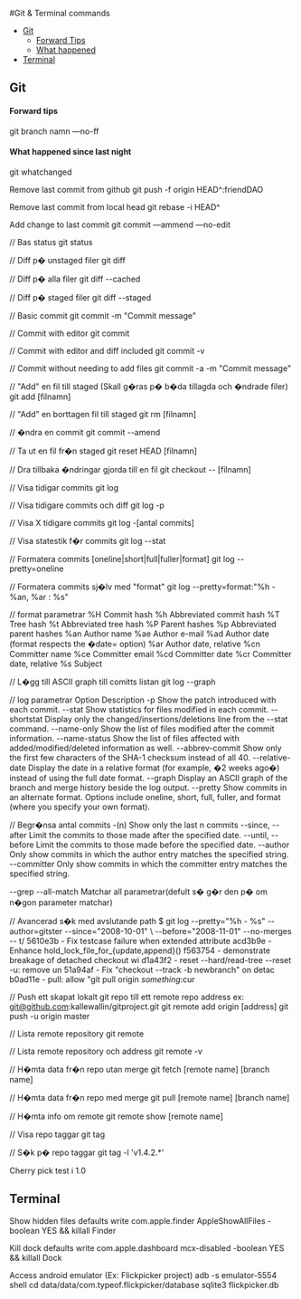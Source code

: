 #Git & Terminal commands

* [Git](#git)
    * [Forward Tips](#forward-tips)
    * [What happened](#what-happened-since-last-night)
* [Terminal](#terminal)

## Git
#### Forward tips
git branch namn —no-ff

#### What happened since last night
git whatchanged

Remove last commit from github
git push -f origin HEAD^:friendDAO

Remove last commit from local head
git rebase -i HEAD^

Add change to last commit
git commit —ammend —no-edit

// Bas status
git status

// Diff p� unstaged filer
git diff 

// Diff p� alla filer
git diff --cached

// Diff p� staged filer
git diff --staged

// Basic commit
git commit -m "Commit message"

// Commit with editor
git commit

// Commit with editor and diff included
git commit -v

// Commit without needing to add files
git commit -a -m "Commit message"

// "Add" en fil till staged (Skall g�ras p� b�da tillagda och �ndrade filer)
git add [filnamn]

// "Add" en borttagen fil till staged
git rm [filnamn]

// �ndra en commit
git commit --amend

// Ta ut en fil fr�n staged
git reset HEAD [filnamn]

// Dra tillbaka �ndringar gjorda till en fil
git checkout -- [filnamn]

// Visa tidigar commits
git log

// Visa tidigare commits och diff
git log -p

// Visa X tidigare commits
git log -[antal commits]

// Visa statestik f�r commits
git log --stat

// Formatera commits [oneline|short|full|fuller|format]
git log --pretty=oneline

// Formatera commits sj�lv med "format"
git log --pretty=format:"%h - %an, %ar : %s"

// format parametrar
%H  Commit hash
%h  Abbreviated commit hash
%T  Tree hash
%t  Abbreviated tree hash
%P  Parent hashes
%p  Abbreviated parent hashes
%an Author name
%ae Author e-mail
%ad Author date (format respects the �date= option)
%ar Author date, relative
%cn Committer name
%ce Committer email
%cd Committer date
%cr Committer date, relative
%s  Subject

// L�gg till ASCII graph till comitts listan
git log --graph

// log parametrar
Option  Description
-p  Show the patch introduced with each commit.
--stat  Show statistics for files modified in each commit.
--shortstat Display only the changed/insertions/deletions line from the --stat command.
--name-only Show the list of files modified after the commit information.
--name-status   Show the list of files affected with added/modified/deleted information as well.
--abbrev-commit Show only the first few characters of the SHA-1 checksum instead of all 40.
--relative-date Display the date in a relative format (for example, �2 weeks ago�) instead of using the full date format.
--graph Display an ASCII graph of the branch and merge history beside the log output.
--pretty    Show commits in an alternate format. Options include oneline, short, full, fuller, and format (where you specify your own format).

// Begr�nsa antal commits
-(n)    Show only the last n commits
--since, --after    Limit the commits to those made after the specified date.
--until, --before   Limit the commits to those made before the specified date.
--author    Only show commits in which the author entry matches the specified string.
--committer Only show commits in which the committer entry matches the specified string.

--grep
--all-match Matchar all parametrar(defult s� g�r den p� om n�gon parameter matchar)

// Avancerad s�k med avslutande path
$ git log --pretty="%h - %s" --author=gitster --since="2008-10-01" \ --before="2008-11-01" --no-merges -- t/
5610e3b - Fix testcase failure when extended attribute
acd3b9e - Enhance hold_lock_file_for_{update,append}()
f563754 - demonstrate breakage of detached checkout wi
d1a43f2 - reset --hard/read-tree --reset -u: remove un
51a94af - Fix "checkout --track -b newbranch" on detac
b0ad11e - pull: allow "git pull origin $something:$cur

// Push ett skapat lokalt git repo till ett remote repo address ex: git@github.com:kallewallin/gitproject.git
git remote add origin [address]
git push -u origin master

// Lista remote repository
git remote

// Lista remote repository och address
git remote -v

// H�mta data fr�n repo utan merge
git fetch [remote name] [branch name] 

// H�mta data fr�n repo med merge
git pull [remote name] [branch name] 

// H�mta info om remote
git remote show [remote name] 

// Visa repo taggar
git tag

// S�k p� repo taggar
git tag -l 'v1.4.2.*'

Cherry pick test i 1.0

## Terminal
Show hidden files
defaults write com.apple.finder AppleShowAllFiles -boolean YES && killall Finder

Kill dock
defaults write com.apple.dashboard mcx-disabled -boolean YES && killall Dock

Access android emulator (Ex: Flickpicker project)
adb -s emulator-5554 shell
cd data/data/com.typeof.flickpicker/database
sqlite3 flickpicker.db
